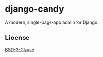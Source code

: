 # django-candy

A modern, single-page-app admin for Django.

## License

[BSD-3-Clause](LICENSE.txt)